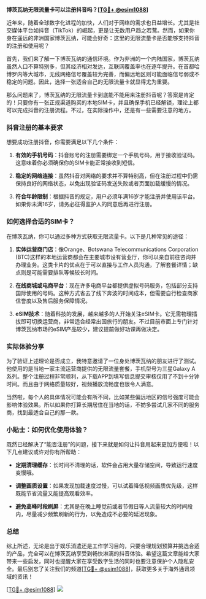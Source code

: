 **博茨瓦纳无限流量卡可以注册抖音吗？[[TG💪+ @esim1088](https://t.me/s/esim1088)]**

近年来，随着全球数字化进程的加快，人们对于网络的需求也日益增长。尤其是社交媒体平台如抖音（TikTok）的崛起，更是让无数用户趋之若鹜。然而，如果你身在遥远的非洲国家博茨瓦纳，可能会好奇：这里的无限流量卡是否能够支持抖音的注册和使用呢？

首先，我们来了解一下博茨瓦纳的通信环境。作为非洲的一个内陆国家，博茨瓦纳虽然人口不算特别多，但其经济相对发达，互联网覆盖率也在逐年提升。在首都哈博罗内等大城市，无线网络信号覆盖较为完善，而偏远地区则可能面临信号弱或不稳定的问题。因此，选择一张适合自己的无限流量卡就显得尤为重要。

那么问题来了，博茨瓦纳的无限流量卡到底能不能用来注册抖音呢？答案是肯定的！只要你有一张正规渠道购买的本地SIM卡，并且确保手机已经解锁，理论上都可以完成抖音的注册流程。不过，在实际操作中，还是有一些需要注意的地方。

### 抖音注册的基本要求

想要成功注册抖音，你需要满足以下几个条件：

1. **有效的手机号码**：抖音账号的注册需要绑定一个手机号码，用于接收验证码。这意味着你必须确保你的SIM卡能正常接收到短信。
   
2. **稳定的网络连接**：虽然抖音对网络的要求并不算特别高，但在注册过程中仍需保持良好的网络状态，以免出现验证码发送失败或者页面加载缓慢的情况。

3. **符合年龄限制**：根据抖音的规定，用户必须年满16岁才能注册并使用该平台。如果你未满16岁，请务必征得监护人的同意后再进行注册。

### 如何选择合适的SIM卡？

在博茨瓦纳，你可以通过多种方式获取无限流量卡。以下是几种常见的途径：

1. **实体运营商门店**：像Orange、Botswana Telecommunications Corporation (BTC)这样的本地运营商都会在主要城市设有营业厅，你可以亲自前往咨询并办理业务。这类卡片的优点在于可以直接与工作人员沟通，了解套餐详情；缺点则是可能需要排队等候较长时间。

2. **在线商城或电商平台**：现在许多电商平台都提供虚拟号码服务，包括部分支持国际使用的号码。这种方式省去了线下奔波的时间成本，但需要自行检查商家信誉度以及售后服务保障情况。

3. **eSIM技术**：随着科技的发展，越来越多的人开始关注eSIM卡。它无需物理插拔即可切换运营商，非常适合经常出国旅行的朋友。不过目前市面上专门针对博茨瓦纳市场的eSIM产品较少，建议提前做好功课再做决定。

### 实际体验分享

为了验证上述理论是否成立，我特意邀请了一位身处博茨瓦纳的朋友进行了测试。他使用的是当地一家主流运营商提供的无限流量套餐，手机型号为三星Galaxy A系列。整个注册过程非常顺利，从下载APP到填写信息提交审核仅用了不到十分钟时间。而且由于网络质量较好，视频播放流畅度也很令人满意。

当然啦，每个人的具体情况可能会有所不同，比如某些偏远地区的信号强度可能会影响体验效果。所以如果你打算长期居住在当地的话，不妨多尝试几家不同的服务商，找到最适合自己的那一款。

### 小贴士：如何优化使用体验？

既然已经解决了“能否注册”的问题，接下来就是如何让抖音用起来更加方便啦！以下几点建议或许对你有所帮助：

- **定期清理缓存**：长时间不清理的话，软件会占用大量存储空间，导致运行速度变慢哦。
  
- **调整画质设置**：如果发现加载速度过慢，可以试着降低视频画质优先级，这样既能节省流量又能提高观看效率。

- **避免高峰时段刷屏**：尤其是在晚上睡觉前或者节假日等人流量较大的时间段内，尽量减少频繁刷新的行为，以免造成不必要的延迟现象。

### 总结

综上所述，无论是出于娱乐消遣还是工作学习目的，只要合理规划预算并挑选合适的产品，完全可以在博茨瓦纳享受到畅快淋漓的抖音体验。希望这篇文章能给大家带来一些启发，同时也提醒大家在享受数字生活的同时也要注意保护个人隐私安全。最后别忘了关注我们的频道[[TG💪+ @esim1088](https://t.me/s/esim1088)]，获取更多关于海外通讯领域的资讯！

[[TG💪+ @esim1088](https://t.me/s/esim1088)] ![](https://i.postimg.cc/4NQfJmqS/Snipaste-2025-05-13-00-14-12.png)